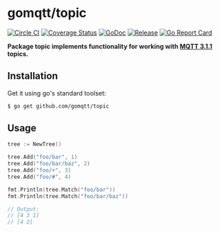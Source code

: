 # gomqtt/topic

[![Circle CI](https://img.shields.io/circleci/project/gomqtt/topic.svg)](https://circleci.com/gh/gomqtt/topic)
[![Coverage Status](https://coveralls.io/repos/gomqtt/topic/badge.svg?branch=master&service=github)](https://coveralls.io/github/gomqtt/topic?branch=master)
[![GoDoc](https://godoc.org/github.com/gomqtt/topic?status.svg)](http://godoc.org/github.com/gomqtt/topic)
[![Release](https://img.shields.io/github/release/gomqtt/topic.svg)](https://github.com/gomqtt/topic/releases)
[![Go Report Card](http://goreportcard.com/badge/gomqtt/topic)](http://goreportcard.com/report/gomqtt/topic)

**Package topic implements functionality for working with [MQTT 3.1.1](http://docs.oasis-open.org/mqtt/mqtt/v3.1.1/) topics.**

## Installation

Get it using go's standard toolset:

```bash
$ go get github.com/gomqtt/topic
```

## Usage

```go
tree := NewTree()

tree.Add("foo/bar", 1)
tree.Add("foo/bar/baz", 2)
tree.Add("foo/+", 3)
tree.Add("foo/#", 4)

fmt.Println(tree.Match("foo/bar"))
fmt.Println(tree.Match("foo/bar/baz"))

// Output:
// [4 3 1]
// [4 2]
```
